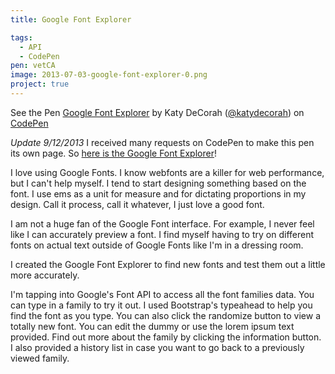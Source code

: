 ```yaml
---
title: Google Font Explorer

tags:
  - API
  - CodePen
pen: vetCA
image: 2013-07-03-google-font-explorer-0.png
project: true
---
```


<p data-height="400" data-theme-id="97" data-slug-hash="vetCA" data-user="katydecorah" data-default-tab="result" class='codepen'>See the Pen <a href='http://codepen.io/katydecorah/pen/vetCA'>Google Font Explorer</a> by Katy DeCorah (<a href='http://codepen.io/katydecorah'>@katydecorah</a>) on <a href='http://codepen.io'>CodePen</a></p>

_Update 9/12/2013_ I received many requests on CodePen to make this pen its own page. So [here is the Google Font Explorer](https://katydecorah.com/google-font-explorer/)!

I love using Google Fonts. I know webfonts are a killer for web performance, but I can't help myself. I tend to start designing something based on the font. I use ems as a unit for measure and for dictating proportions in my design. Call it process, call it whatever, I just love a good font.

I am not a huge fan of the Google Font interface. For example, I never feel like I can accurately preview a font. I find myself having to try on different fonts on actual text outside of Google Fonts like I'm in a dressing room.

I created the Google Font Explorer to find new fonts and test them out a little more accurately.

I'm tapping into Google's Font API to access all the font families data. You can type in a family to try it out. I used Bootstrap's typeahead to help you find the font as you type. You can also click the randomize button to view a totally new font. You can edit the dummy or use the lorem ipsum text provided. Find out more about the family by clicking the information button. I also provided a history list in case you want to go back to a previously viewed family.
